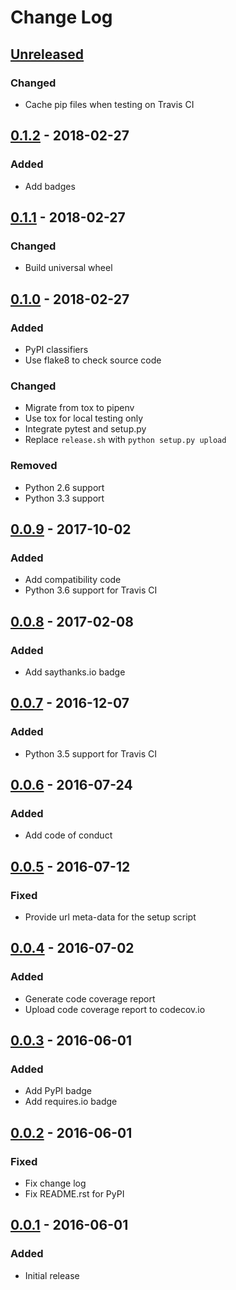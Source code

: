 # Change Log

## [Unreleased]

### Changed

  - Cache pip files when testing on Travis CI

## [0.1.2] - 2018-02-27

### Added

  - Add badges

## [0.1.1] - 2018-02-27

### Changed

  - Build universal wheel

## [0.1.0] - 2018-02-27

### Added

  - PyPI classifiers
  - Use flake8 to check source code

### Changed

  - Migrate from tox to pipenv
  - Use tox for local testing only
  - Integrate pytest and setup.py
  - Replace `release.sh` with `python setup.py upload`

### Removed

  - Python 2.6 support
  - Python 3.3 support

## [0.0.9] - 2017-10-02

### Added

  - Add compatibility code
  - Python 3.6 support for Travis CI

## [0.0.8] - 2017-02-08

### Added

  - Add saythanks.io badge

## [0.0.7] - 2016-12-07

### Added

  - Python 3.5 support for Travis CI

## [0.0.6] - 2016-07-24

### Added

  - Add code of conduct

## [0.0.5] - 2016-07-12

### Fixed

  - Provide url meta-data for the setup script

## [0.0.4] - 2016-07-02

### Added

  - Generate code coverage report
  - Upload code coverage report to codecov.io

## [0.0.3] - 2016-06-01

### Added

  - Add PyPI badge
  - Add requires.io badge

## [0.0.2] - 2016-06-01

### Fixed

  - Fix change log
  - Fix README.rst for PyPI

## [0.0.1] - 2016-06-01

### Added

  - Initial release

[Unreleased]: https://github.com/dochang/bumplus/compare/0.1.2...HEAD
[0.1.2]: https://github.com/dochang/bumplus/compare/0.1.1...0.1.2
[0.1.1]: https://github.com/dochang/bumplus/compare/0.1.0...0.1.1
[0.1.0]: https://github.com/dochang/bumplus/compare/0.0.9...0.1.0
[0.0.9]: https://github.com/dochang/bumplus/compare/0.0.8...0.0.9
[0.0.8]: https://github.com/dochang/bumplus/compare/0.0.7...0.0.8
[0.0.7]: https://github.com/dochang/bumplus/compare/0.0.6...0.0.7
[0.0.6]: https://github.com/dochang/bumplus/compare/0.0.5...0.0.6
[0.0.5]: https://github.com/dochang/bumplus/compare/0.0.4...0.0.5
[0.0.4]: https://github.com/dochang/bumplus/compare/0.0.3...0.0.4
[0.0.3]: https://github.com/dochang/bumplus/compare/0.0.2...0.0.3
[0.0.2]: https://github.com/dochang/bumplus/compare/0.0.1...0.0.2
[0.0.1]: https://github.com/dochang/bumplus/commits/0.0.1
